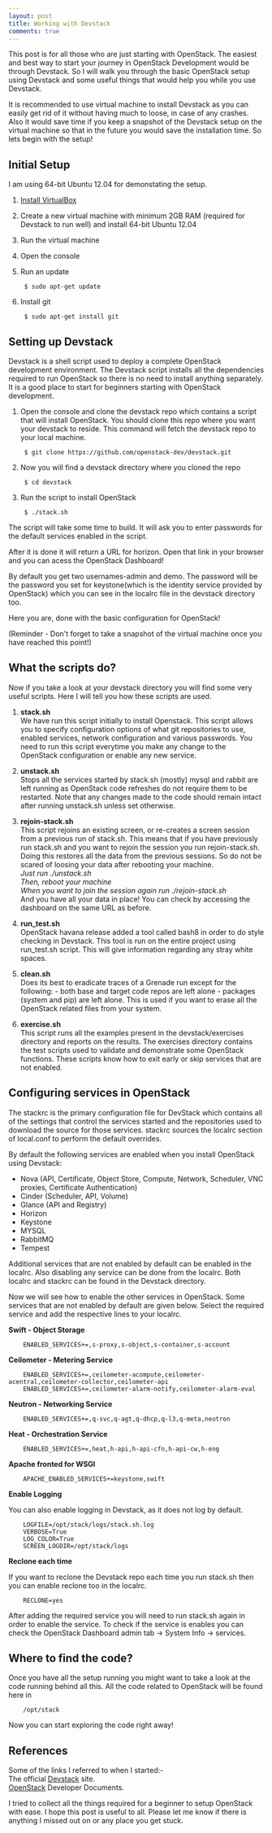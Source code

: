 ```yaml
---
layout: post
title: Working with Devstack
comments: true
---
```

This post is for all those who are just starting with OpenStack. The easiest and best way to start your journey in OpenStack Development would be through Devstack. So I will walk you through the basic OpenStack setup using Devstack and some useful things that would help you while you use Devstack.
 
It is recommended to use virtual machine to install Devstack as you can easily get rid of it without having much to loose, in case of any crashes. Also it would save time if you keep a snapshot of the Devstack setup on the virtual machine so that in the future you would save the installation time. 
So lets begin with the setup!

Initial Setup
--------------
I am using 64-bit Ubuntu 12.04 for demonstating the setup.

1. [Install VirtualBox](https://www.virtualbox.org/wiki/Linux_Downloads)
2. Create a new virtual machine with minimum 2GB RAM (required for Devstack to run well) and install 64-bit Ubuntu 12.04 
3. Run the virtual machine
4. Open the console
5. Run an update
		
		$ sudo apt-get update

6. Install git 

		$ sudo apt-get install git

  
Setting up Devstack
-------------------
Devstack is a shell script used to deploy a complete OpenStack development environment. The Devstack script installs all the dependencies required to run OpenStack so there is no need to install anything separately. It is a good place to start for beginners starting with OpenStack development.


1. Open the console and clone the devstack repo which contains a script that will install OpenStack. You should clone this repo where you want your devstack to reside. This command will fetch the devstack repo to your local machine. 
		
		$ git clone https://github.com/openstack-dev/devstack.git

2. Now you will find a devstack directory where you cloned the repo

		$ cd devstack

3. Run the script to install OpenStack

		$ ./stack.sh

The script will take some time to build. It will ask you to enter passwords for the default services enabled in the script.
 
After it is done it will return a URL for horizon. Open that link in your browser and you can acess the OpenStack Dashboard!

By default you get two usernames-admin and demo. The password will be the password you set for keystone(which is the identity service provided by OpenStack) which you can see in the localrc file in the devstack directory too.

Here you are, done with the basic configuration for OpenStack!

(Reminder - Don't forget to take a snapshot of the virtual machine once you have reached this point!)

What the scripts do?
-------------------

Now if you take a look at your devstack directory you will find some very useful scripts. Here I will tell you how these scripts are used.

1. **stack.sh** </br>
We have run this script initially to install Openstack. This script allows you to specify configuration options of what git repositories to use, enabled services, network configuration and various passwords. You need to run this script everytime you make any change to the OpenStack configuration or enable any new service. 

2. **unstack.sh** </br>
Stops all the services started by stack.sh (mostly) mysql and rabbit are left running as OpenStack code refreshes do not require them to be restarted.
Note that any changes made to the code should remain intact after running unstack.sh unless set otherwise.

3. **rejoin-stack.sh** </br>
This script rejoins an existing screen, or re-creates a screen session from a previous run of stack.sh. 
This means that if you have previously run stack.sh and you want to rejoin the session you run rejoin-stack.sh. Doing this restores all the data from the previous sessions. So do not be scared of loosing your data after rebooting your machine. </br>
*Just run  ./unstack.sh* </br>
*Then, reboot your machine*</br>
*When you want to join the session again run* 
*./rejoin-stack.sh*</br>
And you have all your data in place! You can check by accessing the dashboard on the same URL as before.
4. **run_test.sh**</br>
OpenStack havana release added a tool called bash8 in order to do style checking in Devstack. This tool is run on the entire project using run_test.sh script. This will give information regarding any stray white spaces. 

5. **clean.sh**</br>
Does its best to eradicate traces of a Grenade run except for the following: - both base and target code repos are left alone - packages (system and pip) are left alone. This is used if you want to erase all the OpenStack related files from your system. 

6. **exercise.sh**</br>
This script runs all the examples present in the devstack/exercises directory and reports on the results.
The exercises directory contains the test scripts used to validate and demonstrate some OpenStack functions. These scripts know how to exit early or skip services that are not enabled.

Configuring services in OpenStack
----------------------------------
The stackrc is the primary configuration file for DevStack which contains all of the settings that control the services started and the repositories used to download the source for those services. stackrc sources the localrc section of local.conf to perform the default overrides.

By default the following services are enabled when you install OpenStack using Devstack:

* Nova  (API, Certificate, Object Store, Compute, Network, Scheduler, VNC proxies, Certificate Authentication)
* Cinder (Scheduler, API, Volume)
* Glance (API and Registry)
* Horizon 
* Keystone
* MYSQL
* RabbitMQ
* Tempest

Additional services that are not enabled by default can be enabled in the localrc. Also disabling any service can be done from the localrc.
Both localrc and stackrc can be found in the Devstack directory.

Now we will see how to enable the other services in OpenStack.
Some services that are not enabled by default are given below. Select the required service and add the respective lines to your localrc.

**Swift - Object Storage**

		ENABLED_SERVICES+=,s-proxy,s-object,s-container,s-account

**Ceilometer - Metering Service**
		
		ENABLED_SERVICES+=,ceilometer-acompute,ceilometer-acentral,ceilometer-collector,ceilometer-api
		ENABLED_SERVICES+=,ceilometer-alarm-notify,ceilometer-alarm-eval

**Neutron - Networking Service**

		ENABLED_SERVICES+=,q-svc,q-agt,q-dhcp,q-l3,q-meta,neutron

**Heat - Orchestration Service**

		ENABLED_SERVICES+=,heat,h-api,h-api-cfn,h-api-cw,h-eng
		
**Apache fronted for WSGI**
		
		APACHE_ENABLED_SERVICES+=keystone,swift

**Enable Logging**

You can also enable logging in Devstack, as it does not log by default.

		LOGFILE=/opt/stack/logs/stack.sh.log
		VERBOSE=True
		LOG_COLOR=True
		SCREEN_LOGDIR=/opt/stack/logs

**Reclone each time**

If you want to reclone the Devstack repo each time you run stack.sh then you can enable reclone too in the localrc.

		RECLONE=yes


After adding the required service you will need to run stack.sh again in order to enable the service. To check if the service is enables you can check the OpenStack Dashboard admin tab -> System Info -> services.



Where to find the code? 
------------------------
Once you have all the setup running you might want to take a look at the code running behind all this.
All the code related to OpenStack will be found here in 

		/opt/stack

Now you can start exploring the code right away!


References
-----------
Some of the links I referred to when I started:-</br>
The official [Devstack](http://devstack.org/) site.  </br>
[OpenStack](http://docs.openstack.org/developer/openstack-projects.html) Developer Documents. 
 
I tried to collect all the things required for a beginner to setup OpenStack with ease. I hope this post is useful to all. Please let me know if there is anything I missed out on or any place you get stuck.

